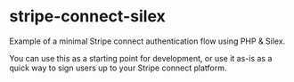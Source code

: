 stripe-connect-silex
====================

Example of a minimal Stripe connect authentication flow using PHP & Silex.  

You can use this as a starting point for development, or use it as-is as
a quick way to sign users up to your Stripe connect platform.
